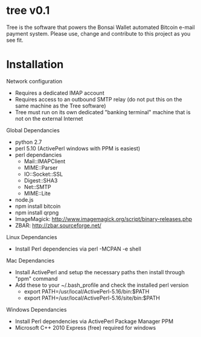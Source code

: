 tree v0.1
====

Tree is the software that powers the Bonsai Wallet automated Bitcoin e-mail payment system. Please use, change and contribute to this project as you see fit.

Installation
====

Network configuration
* Requires a dedicated IMAP account
* Requires access to an outbound SMTP relay (do not put this on the same machine as the Tree software)
* Tree must run on its own dedicated "banking terminal" machine that is not on the external Internet

Global Dependancies
* python 2.7
* perl 5.10 (ActivePerl windows with PPM is easiest)
* perl dependancies
    * Mail::IMAPClient
    * MIME::Parser
    * IO::Socket::SSL
    * Digest::SHA3
    * Net::SMTP
    * MIME::Lite
* node.js
* npm install bitcoin
* npm install qrpng
* ImageMagick: http://www.imagemagick.org/script/binary-releases.php
* ZBAR: http://zbar.sourceforge.net/

Linux Dependancies
* Install Perl dependencies via perl -MCPAN -e shell

Mac Dependancies
* Install ActivePerl and setup the necessary paths then install through "ppm" command
* Add these to your ~/.bash_profile and check the installed perl version 
    * export PATH=/usr/local/ActivePerl-5.16/bin:$PATH
    * export PATH=/usr/local/ActivePerl-5.16/site/bin:$PATH
  

Windows Dependancies
* Install Perl dependencies via ActivePerl Package Manager PPM
* Microsoft C++ 2010 Express (free) required for windows
